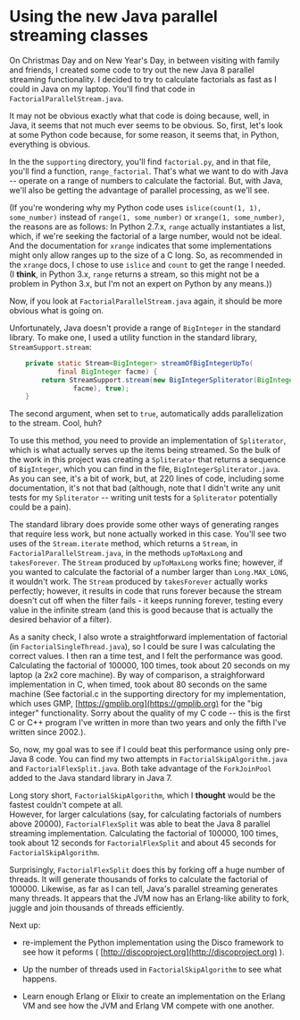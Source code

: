 # Using the new Java parallel streaming classes

On Christmas Day and on New Year's Day, in between visiting with family and friends, 
I created some code to try out the 
new Java 8 parallel streaming functionality.  I decided to try to calculate factorials as fast as I
could in Java on my laptop.  You'll find that code in `FactorialParallelStream.java`.

It may not be obvious exactly what that code is doing because, well, in Java, it seems that
not much ever seems to 
be obvious.  So, first, let's look at some Python code because, for some reason, it seems that, in Python, 
everything is obvious.

In the the `supporting` directory, you'll find `factorial.py`, and in that file, 
you'll find a function, `range_factorial`.  That's what we want to do with Java --
operate on a range of numbers to calculate the factorial.  But, with Java, we'll also 
be getting the advantage of parallel processing, as we'll see.

(If you're wondering why my Python code uses `islice(count(1, 1), some_number)` instead of 
`range(1, some_number)` or `xrange(1, some_number)`, the reasons are as follows:  In Python 2.7.x,
`range` actually instantiates a list, which, if we're seeking the factorial of a large number,
would not be ideal.  And the documentation for `xrange` indicates that some implementations might
only allow ranges up to the size of a C long.  So, as recommended in the `xrange` docs, I chose to use
`islice` and `count` to get the range I needed.  (I **think**, in Python 3.x, `range` returns a stream,
so this might not be a problem in Python 3.x, but I'm not an expert on Python by any means.))

Now, if you look at `FactorialParallelStream.java` again, it should be more obvious what is going on.

Unfortunately, Java doesn't provide a range of `BigInteger` in the standard library.  To make one,
I used a utility function in the standard library, `StreamSupport.stream`:

```java
	private static Stream<BigInteger> streamOfBigIntegerUpTo(
			final BigInteger facme) {
		return StreamSupport.stream(new BigIntegerSpliterator(BigInteger.ONE,
				facme), true);
	}
```

The second argument, when set to `true`, automatically adds parallelization to the stream.  Cool, huh?

To use this method, you need to provide an implementation of `Spliterator`, which is what actually serves
up the items being streamed.  So the bulk of the work in this project was 
creating a `Spliterator` that returns a sequence of `BigInteger`, which you can find in the file, 
`BigIntegerSpliterator.java`.  As you can see, it's a bit of work, but, at 220 lines of code, including some
documentation, it's not that bad (although, note that I didn't write any unit tests for my `Spliterator`
-- writing unit tests for a `Spliterator` potentially could be a pain).  

The standard library does provide some other ways of generating ranges that require less work, but none
actually worked in this case.  You'll see two uses of the `Stream.iterate` method, which returns a `Stream`,
in `FactorialParallelStream.java`, in the methods `upToMaxLong` and `takesForever`.  The `Stream` produced
by `upToMaxLong` works fine; however, if you wanted to calculate the factorial of a number larger than
`Long.MAX_LONG`, it wouldn't work.  The `Stream` produced by `takesForever` actually works perfectly; however,
it results in code that runs forever because the stream doesn't cut off when the filter fails - it keeps
running forever, testing every value in the infinite stream (and this is good because that is actually
the desired behavior of a filter).

As a sanity check, I also wrote a straightforward implementation of factorial (in `FactorialSingleThread.java`),
so I could be sure I was calculating the correct values.  I then ran a time test, and I felt the performance
was good.  Calculating the factorial of 100000, 100 times, took about 20 seconds on my laptop (a 2x2 core
machine).  By way of comparison, a straighforward implementation in C, when timed, took about 80 seconds
on the same machine (See factorial.c in the supporting directory for my implementation, which uses GMP, 
[https://gmplib.org](https://gmplib.org) for the "big integer" functionality.  Sorry about the quality of
my C code -- this is the first C or C++ program I've written in more than two years and only the fifth
I've written since 2002.).

So, now, my goal was to see if I could beat this performance using only pre-Java 8 code.  You can find my two 
attempts in `FactorialSkipAlgorithm.java` and `FactorialFlexSplit.java`.  Both take advantage of the `ForkJoinPool`
added to the Java standard library in Java 7.  

Long story short, `FactorialSkipAlgorithm`, which I **thought** would be the fastest couldn't compete at all.  
However, for larger calculations (say, 
for calculating factorials of numbers above 20000), `FactorialFlexSplit` was able to beat the Java 8
parallel streaming implementation.  Calculating the factorial of 100000, 100 times, took about 
12 seconds for `FactorialFlexSplit` and about 45 seconds for `FactorialSkipAlgorithm`.  

Surprisingly, `FactorialFlexSplit` does this by forking off a huge number of threads.  It will generate
thousands of forks to calculate the factorial of 100000.  Likewise, as far as I can tell, Java's parallel streaming
generates many threads.  It appears that the JVM now has an Erlang-like ability to fork, juggle and join
thousands of threads efficiently.  

Next up:

* re-implement the Python implementation using the Disco framework to see how it peforms 
( [http://discoproject.org](http://discoproject.org) ).

* Up the number of threads used in `FactorialSkipAlgorithm` to see what happens.

* Learn enough Erlang or Elixir to create an implementation on the Erlang VM and see how the JVM and Erlang VM compete with one another.
